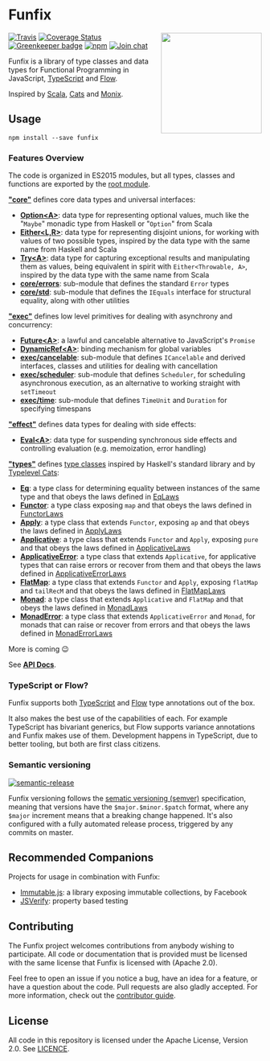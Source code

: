 # Funfix

<img src="https://funfix.org/public/logo/funfix-512.png" width="200" align="right" style="float:right; display: block; width:200px;" />

[![Travis](https://img.shields.io/travis/funfix/funfix.svg)](https://travis-ci.org/funfix/funfix)
[![Coverage Status](https://codecov.io/gh/funfix/funfix/coverage.svg?branch=master)](https://codecov.io/gh/funfix/funfix?branch=master)
[![Greenkeeper badge](https://badges.greenkeeper.io/funfix/funfix.svg)](https://greenkeeper.io/)
[![npm](https://img.shields.io/npm/v/funfix.svg)](https://www.npmjs.com/package/funfix)
[![Join chat](https://badges.gitter.im/funfix/funfix.svg)](https://gitter.im/funfix/funfix?utm_source=badge&utm_medium=badge&utm_campaign=pr-badge&utm_content=badge)

Funfix is a library of type classes and data types for Functional Programming 
in JavaScript, [TypeScript](https://www.typescriptlang.org/) and [Flow](https://flow.org/).

Inspired by [Scala](http://www.scala-lang.org/), [Cats](http://typelevel.org/cats/)
and [Monix](https://monix.io/).

## Usage

```
npm install --save funfix
```

### Features Overview

The code is organized in ES2015 modules, but all types, 
classes and functions are exported by the 
[root module](https://funfix.org/api/modules/_funfix_.html).

**["core"](https://funfix.org/api/modules/_core_index_.html)** 
defines core data types and universal interfaces:

- **[Option&lt;A&gt;](https://funfix.org/api/classes/_core_disjunctions_.option.html)**: 
  data type for representing optional values, much like the "`Maybe`" 
  monadic type from Haskell or "`Option`" from Scala
- **[Either&lt;L,R&gt;](https://funfix.org/api/classes/_core_disjunctions_.either.html)**: 
  data type for representing disjoint unions, for working with values of 
  two possible types, inspired by the data type with the same name 
  from Haskell and Scala
- **[Try&lt;A&gt;](https://funfix.org/api/classes/_core_disjunctions_.try.html)**: 
  data type for capturing exceptional results and manipulating 
  them as values, being equivalent in spirit with `Either<Throwable, A>`,
  inspired by the data type with the same name from Scala
- **[core/errors](https://funfix.org/api/modules/_core_errors_.html)**: 
  sub-module that defines the standard `Error` types
- **[core/std](https://funfix.org/api/modules/_core_std_.html)**:
  sub-module that defines the `IEquals` interface for structural equality,
  along with other utilities
  
**["exec"](https://funfix.org/api/modules/_exec_index_.html)** defines low 
level primitives for dealing with asynchrony and concurrency:

- **[Future&lt;A&gt;](https://funfix.org/api/classes/_exec_future_.future.html)**: 
  a lawful and cancelable alternative to JavaScript's `Promise`
- **[DynamicRef&lt;A&gt;](https://funfix.org/api/classes/_exec_ref_.dynamicref.html)**: 
  binding mechanism for global variables 
- **[exec/cancelable](https://funfix.org/api/modules/_exec_cancelable_.html)**: 
  sub-module that defines `ICancelable` and derived interfaces, classes 
  and utilities for dealing with cancellation
- **[exec/scheduler](https://funfix.org/api/modules/_exec_scheduler_.html)**: 
  sub-module that defines `Scheduler`, for scheduling asynchronous 
  execution, as an alternative to working straight with `setTimeout`
- **[exec/time](https://funfix.org/api/modules/_exec_time_.html)**: 
  sub-module that defines `TimeUnit` and `Duration` for specifying 
  timespans  

**["effect"](https://funfix.org/api/modules/_effect_index_.html)**
defines data types for dealing with side effects:

- **[Eval&lt;A&gt;](https://funfix.org/api/classes/_effect_eval_.eval.html)**: 
  data type for suspending synchronous side effects and controlling 
  evaluation (e.g. memoization, error handling)

**["types"](https://funfix.org/api/modules/_types_index_.html)** 
defines [type classes](https://en.wikipedia.org/wiki/Type_class)
inspired by Haskell's standard library and by 
[Typelevel Cats](http://typelevel.org/cats/):

- **[Eq](https://funfix.org/api/classes/_types_eq_.eq.html)**: 
  a type class for determining equality between instances of the 
  same type and that obeys the laws defined in 
  [EqLaws](https://funfix.org/api/classes/_types_eq_.eqlaws.html)
- **[Functor](https://funfix.org/api/classes/_types_functor_.functor.html)**:
  a type class exposing `map` and that obeys the laws defined in 
  [FunctorLaws](https://funfix.org/api/classes/_types_functor_.functorlaws.html)
- **[Apply](https://funfix.org/api/classes/_types_applicative_.apply.html)**:
  a type class that extends `Functor`, exposing `ap` and that obeys 
  the laws defined in 
  [ApplyLaws](https://funfix.org/api/classes/_types_apply_.applylaws.html)
- **[Applicative](https://funfix.org/api/classes/_types_applicative_.applicative.html)**:
  a type class that extends `Functor` and `Apply`, exposing `pure` 
  and that obeys the laws defined in 
  [ApplicativeLaws](https://funfix.org/api/classes/_types_applicative_.applicativelaws.html)
- **[ApplicativeError](https://funfix.org/api/classes/_types_applicative_.applicativeerror.html)**:
  a type class that extends `Applicative`, for applicative types that can raise errors 
  or recover from them and that obeys the laws defined in
  [ApplicativeErrorLaws](https://funfix.org/api/classes/_types_applicative_.applicativeerrorlaws.html)
- **[FlatMap](https://funfix.org/api/classes/_types_monad_.flatmap.html)**:
  a type class that extends `Functor` and `Apply`, exposing `flatMap` 
  and `tailRecM` and that obeys the laws defined in 
  [FlatMapLaws](https://funfix.org/api/classes/_types_monad_.flatmaplaws.html)
- **[Monad](https://funfix.org/api/classes/_types_monad_.monad.html)**:
  a type class that extends `Applicative` and `FlatMap`
  and that obeys the laws defined in 
  [MonadLaws](https://funfix.org/api/classes/_types_monad_.monadlaws.html)
- **[MonadError](https://funfix.org/api/classes/_types_monad_.monaderror.html)**:
  a type class that extends `ApplicativeError` and `Monad`, for monads that 
  can raise or recover from errors and that obeys the laws defined in 
  [MonadErrorLaws](https://funfix.org/api/classes/_types_monad_.monaderrorlaws.html)
    
More is coming 😉

See **[API Docs](https://funfix.org/api)**.

### TypeScript or Flow?

Funfix supports both [TypeScript](https://www.typescriptlang.org/) and [Flow](https://flow.org/) type annotations out of the box.

It also makes the best use of the capabilities of each. For example TypeScript has bivariant generics, but Flow supports variance annotations and Funfix makes use of them. Development happens in TypeScript, due to better tooling, but both are first class citizens.

### Semantic versioning

[![semantic-release](https://img.shields.io/badge/%20%20%F0%9F%93%A6%F0%9F%9A%80-semantic--release-e10079.svg)](https://github.com/semantic-release/semantic-release)

Funfix versioning follows the [sematic versioning (semver)](http://semver.org/) specification, meaning that versions have the `$major.$minor.$patch` format, where any `$major` increment means that a breaking change happened. It's also configured with a fully automated release process, triggered by any commits on master.

## Recommended Companions

Projects for usage in combination with Funfix:

- [Immutable.js](https://facebook.github.io/immutable-js/):
  a library exposing immutable collections, by Facebook
- [JSVerify](https://jsverify.github.io/):
  property based testing

## Contributing

The Funfix project welcomes contributions from anybody wishing to
participate.  All code or documentation that is provided must be
licensed with the same license that Funfix is licensed with (Apache
2.0).

Feel free to open an issue if you notice a bug, have an idea for a
feature, or have a question about the code. Pull requests are also
gladly accepted. For more information, check out the
[contributor guide](CONTRIBUTING.md).

## License

All code in this repository is licensed under the Apache License,
Version 2.0.  See [LICENCE](./LICENSE).

